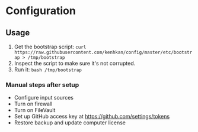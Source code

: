 # Configuration

## Usage

1. Get the bootstrap script: `curl https://raw.githubusercontent.com/kenhkan/config/master/etc/bootstrap > /tmp/bootstrap`
2. Inspect the script to make sure it's not corrupted.
3. Run it: `bash /tmp/bootstrap`

### Manual steps after setup

- Configure input sources
- Turn on firewall
- Turn on FileVault
- Set up GitHub access key at https://github.com/settings/tokens
- Restore backup and update computer license
